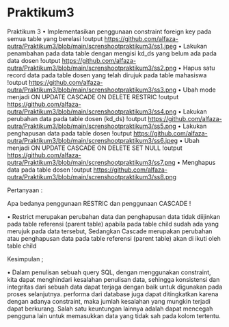 # Praktikum3
Praktikum 3
•	Implementasikan penggunaan constraint foreign key pada semua table yang berelasi 
!output https://github.com/alfaza-putra/Praktikum3/blob/main/screnshootpraktikum3/ss1.jpeg
•	Lakukan penambahan pada data table dengan mengisi kd_ds yang belum ada pada data dosen
!output https://github.com/alfaza-putra/Praktikum3/blob/main/screnshootpraktikum3/ss2.png
•	Hapus satu record data pada table dosen yang telah dirujuk pada table mahasiswa
!output https://github.com/alfaza-putra/Praktikum3/blob/main/screnshootpraktikum3/ss3.png
•	Ubah mode menjadi ON UPDATE CASCADE ON DELETE RESTRIC
!output https://github.com/alfaza-putra/Praktikum3/blob/main/screnshootpraktikum3/ss4.png
•	Lakukan perubahan data pada table dosen (kd_ds)
!output https://github.com/alfaza-putra/Praktikum3/blob/main/screnshootpraktikum3/ss5.png
•	Lakukan penghapusan data pada table dosen
!output https://github.com/alfaza-putra/Praktikum3/blob/main/screnshootpraktikum3/ss6.jpeg
•	Ubah menjadi ON UPDATE CASCADE ON DELETE SET NULL
!output https://github.com/alfaza-putra/Praktikum3/blob/main/screnshootpraktikum3/ss7.png
•	Menghapus data pada table dosen
!output https://github.com/alfaza-putra/Praktikum3/blob/main/screnshootpraktikum3/ss8.png

Pertanyaan :

Apa bedanya penggunaan RESTRIC dan penggunaan CASCADE !

•	Restrict merupakan perubahan data dan penghapusan data tidak diijinkan pada table referensi (parent table) apabila pada table child sudah ada yang merujuk pada data tersebut, Sedangkan
Cascade merupakan perubahan atau penghapusan data pada table referensi (parent table) akan di ikuti oleh table child

Kesimpulan ;

•	Dalam penulisan sebuah query SQL, dengan menggunakan constraint, kita dapat menghindari kesalahan penulisan data, sehingga konsistensi dan integritas dari sebuah data dapat terjaga dengan baik untuk digunakan pada proses selanjutnya. performa dari database juga dapat ditingkatkan karena dengan adanya constraint, maka jumlah kesalahan yang mungkin terjadi dapat berkurang. Salah satu keuntungan lainnya adalah dapat mencegah pengguna lain untuk memasukkan data yang tidak sah pada kolom tertentu.
		
